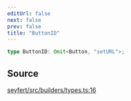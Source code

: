 ```yaml
---
editUrl: false
next: false
prev: false
title: "ButtonID"
---
```


```ts
type ButtonID: Omit<Button, "setURL">;
```

## Source

[seyfert/src/builders/types.ts:16](https://github.com/potoland/potocuit/blob/c4fb0c1/src/builders/types.ts#L16)
